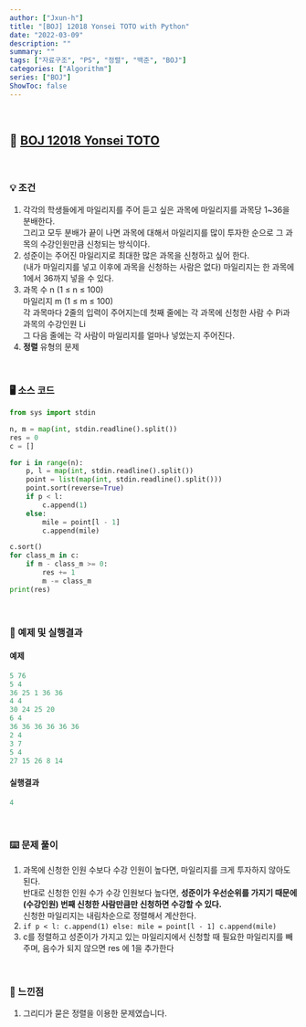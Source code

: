 ```yaml
---
author: ["Jxun-h"]
title: "[BOJ] 12018 Yonsei TOTO with Python"
date: "2022-03-09"
description: ""
summary: ""
tags: ["자료구조", "PS", "정렬", "백준", "BOJ"]
categories: ["Algorithm"]
series: ["BOJ"]
ShowToc: false
---
```


<br>

## 📌 <a href="https://www.acmicpc.net/problem/12018" target="_blank">BOJ 12018 Yonsei TOTO</a>

<br>

### 💡 조건

1.  각각의 학생들에게 마일리지를 주어 듣고 싶은 과목에 마일리지를 과목당 1~36을 분배한다.  
    그리고 모두 분배가 끝이 나면 과목에 대해서 마일리지를 많이 투자한 순으로 그 과목의 수강인원만큼 신청되는 방식이다.
2.  성준이는 주어진 마일리지로 최대한 많은 과목을 신청하고 싶어 한다.  
    (내가 마일리지를 넣고 이후에 과목을 신청하는 사람은 없다) 마일리지는 한 과목에 1에서 36까지 넣을 수 있다.
3.  과목 수 n (1 ≤ n ≤ 100)  
    마일리지 m (1 ≤ m ≤ 100)  
    각 과목마다 2줄의 입력이 주어지는데 첫째 줄에는 각 과목에 신청한 사람 수 Pi과 과목의 수강인원 Li  
    그 다음 줄에는 각 사람이 마일리지를 얼마나 넣었는지 주어진다.
4.  **정렬** 유형의 문제

<br>

### 🖥 소스 코드

```py
from sys import stdin

n, m = map(int, stdin.readline().split())
res = 0
c = []

for i in range(n):
    p, l = map(int, stdin.readline().split())
    point = list(map(int, stdin.readline().split()))
    point.sort(reverse=True)
    if p < l:
        c.append(1)
    else:
        mile = point[l - 1]
        c.append(mile)

c.sort()
for class_m in c:
    if m - class_m >= 0:
        res += 1
        m -= class_m
print(res)
```

<br>

### 🔖 예제 및 실행결과

#### 예제

```py
5 76
5 4 
36 25 1 36 36
4 4
30 24 25 20
6 4
36 36 36 36 36 36
2 4
3 7
5 4
27 15 26 8 14
```

#### 실행결과

```py
4
```

<br>

### ⌨️ 문제 풀이

1.  과목에 신청한 인원 수보다 수강 인원이 높다면, 마일리지를 크게 투자하지 않아도 된다.  
    반대로 신청한 인원 수가 수강 인원보다 높다면, **성준이가 우선순위를 가지기 때문에**  
    **(수강인원) 번째 신청한 사람만큼만 신청하면 수강할 수 있다.**  
    신청한 마일리지는 내림차순으로 정렬해서 계산한다.
2.  `if p < l: c.append(1) else: mile = point[l - 1] c.append(mile)`
3.  c를 정렬하고 성준이가 가지고 있는 마일리지에서 신청할 때 필요한 마일리지를 빼주며, 음수가 되지 않으면 res 에 1을 추가한다

<br>

### 💾 느낀점

1.  그리디가 묻은 정렬을 이용한 문제였습니다.